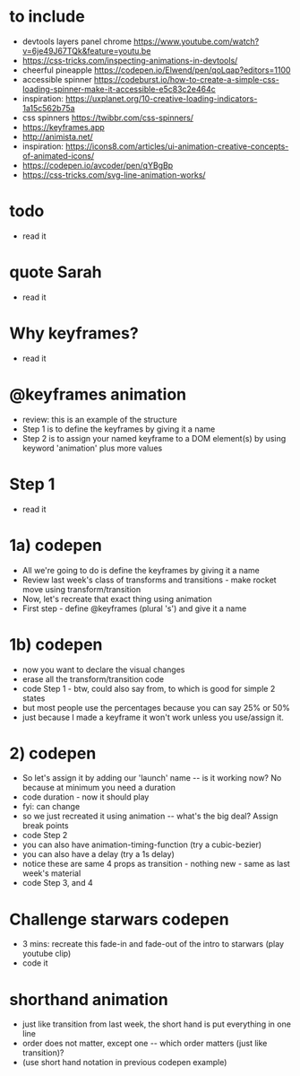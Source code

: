# to include

- devtools layers panel chrome https://www.youtube.com/watch?v=6je49J67TQk&feature=youtu.be
- https://css-tricks.com/inspecting-animations-in-devtools/
- cheerful pineapple https://codepen.io/Elwend/pen/qoLqap?editors=1100
- accessible spinner https://codeburst.io/how-to-create-a-simple-css-loading-spinner-make-it-accessible-e5c83c2e464c
- inspiration: https://uxplanet.org/10-creative-loading-indicators-1a15c562b75a
- css spinners https://twibbr.com/css-spinners/
- https://keyframes.app
- http://animista.net/
- inspiration: https://icons8.com/articles/ui-animation-creative-concepts-of-animated-icons/
- https://codepen.io/avcoder/pen/qYBgBp
- https://css-tricks.com/svg-line-animation-works/

# todo

- read it

# quote Sarah

- read it

# Why keyframes?

- read it

# @keyframes animation

- review: this is an example of the structure
- Step 1 is to define the keyframes by giving it a name
- Step 2 is to assign your named keyframe to a DOM element(s) by using keyword 'animation' plus more values

# Step 1

- read it

# 1a) codepen

- All we're going to do is define the keyframes by giving it a name
- Review last week's class of transforms and transitions - make rocket move using transform/transition
- Now, let's recreate that exact thing using animation
- First step - define @keyframes (plural 's') and give it a name

# 1b) codepen

- now you want to declare the visual changes
- erase all the transform/transition code
- code Step 1 - btw, could also say from, to which is good for simple 2 states
- but most people use the percentages because you can say 25% or 50%
- just because I made a keyframe it won't work unless you use/assign it.

# 2) codepen

- So let's assign it by adding our 'launch' name -- is it working now? No because at minimum you need a duration
- code duration - now it should play
- fyi: can change
- so we just recreated it using animation -- what's the big deal? Assign break points
- code Step 2
- you can also have animation-timing-function (try a cubic-bezier)
- you can also have a delay (try a 1s delay)
- notice these are same 4 props as transition - nothing new - same as last week's material
- code Step 3, and 4

# Challenge starwars codepen

- 3 mins: recreate this fade-in and fade-out of the intro to starwars (play youtube clip)
- code it

# shorthand animation

- just like transition from last week, the short hand is put everything in one line
- order does not matter, except one -- which order matters (just like transition)?
- (use short hand notation in previous codepen example)
